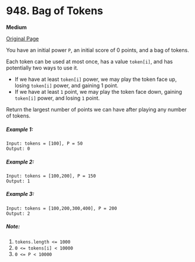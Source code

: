 # 948. Bag of Tokens

**Medium**

[Original Page](https://leetcode.com/problems/bag-of-tokens/)

You have an initial power `P`, an initial score of 0 points, and a bag of tokens.

Each token can be used at most once, has a value `token[i]`, and has potentially two ways to use it.

- If we have at least `token[i]` power, we may play the token face up, losing `token[i]` power, and gaining 1 point.
- If we have at least `1` point, we may play the token face down, gaining `token[i]` power, and losing `1` point.

Return the largest number of points we can have after playing any number of tokens.

##### Example 1:
```
Input: tokens = [100], P = 50
Output: 0
```

##### Example 2: 
```
Input: tokens = [100,200], P = 150
Output: 1
```

##### Example 3:
```
Input: tokens = [100,200,300,400], P = 200
Output: 2
```

##### Note:
1. `tokens.length <= 1000`
2. `0 <= tokens[i] < 10000`
3. `0 <= P < 10000`
